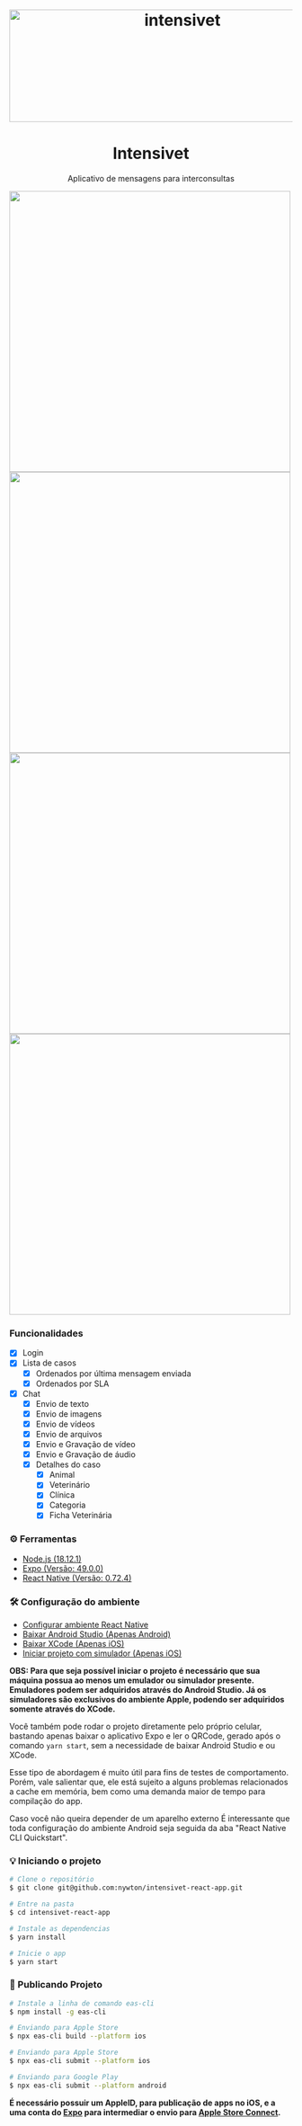 <h1 align="center">
  <img
    width=600
    height=200
    alt="intensivet"
    src="https://intensivet.com.br/wp-content/uploads/2020/10/logo-intensivet-2-1024x328.png"
  />
</h1>

<h1 align="center">Intensivet</h1>
<p align="center">Aplicativo de mensagens para interconsultas</p>

<img height=500 src="https://github.com/henriquebarrosx/IntensivetApp/assets/48387142/2d85fa7b-69b3-4036-96cb-89e2b95ecbba" />
<img height=500 src="https://github.com/henriquebarrosx/IntensivetApp/assets/48387142/acca54a5-f855-4503-af7c-479c2e44bef5" />
<img height=500 src="https://github.com/henriquebarrosx/IntensivetApp/assets/48387142/1d091866-0c2b-492d-afbd-d5e679f944cc" />
<img height=500 src="https://github.com/henriquebarrosx/IntensivetApp/assets/48387142/4c7e7d64-4310-4e9a-9d29-4a1138372a90" />

### Funcionalidades

- [x] Login
- [x] Lista de casos
  - [x] Ordenados por última mensagem enviada
  - [x] Ordenados por SLA
- [x] Chat
  - [x] Envio de texto
  - [x] Envio de imagens
  - [x] Envio de vídeos
  - [x] Envio de arquivos
  - [x] Envio e Gravação de vídeo
  - [x] Envio e Gravação de áudio
  - [x] Detalhes do caso
    - [x] Animal
    - [x] Veterinário
    - [X] Clínica
    - [X] Categoria
    - [X] Ficha Veterinária

### ⚙️ Ferramentas

- [Node.js (18.12.1)](https://nodejs.org/en/)
- [Expo (Versão: 49.0.0)](https://docs.expo.dev/)
- [React Native (Versão: 0.72.4)](https://reactnative.dev/docs/0.72/getting-started)

### 🛠️ Configuração do ambiente

- [Configurar ambiente React Native](https://reactnative.dev/docs/0.72/environment-setup)
- [Baixar Android Studio (Apenas Android)](https://developer.android.com/studio)
- [Baixar XCode (Apenas iOS)](https://developer.apple.com/xcode/resources/)
- [Iniciar projeto com simulador (Apenas iOS)](https://docs.expo.dev/workflow/ios-simulator/)

**OBS: Para que seja possível iniciar o projeto é necessário que sua máquina possua ao menos um emulador ou simulador presente. Emuladores podem ser adquiridos através do Android Studio. Já os simuladores são exclusivos do ambiente Apple, podendo ser adquiridos somente através do XCode.**

Você também pode rodar o projeto diretamente pelo próprio celular, bastando apenas baixar o aplicativo Expo e ler o QRCode, gerado após o comando `yarn start`, sem a necessidade de baixar Android Studio e ou XCode. 

Esse tipo de abordagem é muito útil para fins de testes de comportamento. Porém, vale salientar que, ele está sujeito a alguns problemas relacionados a cache em memória, bem como uma demanda maior de tempo para compilação do app.

Caso você não queira depender de um aparelho externo É interessante que toda configuração do ambiente Android seja seguida da aba "React Native CLI Quickstart". 

### 💡 Iniciando o projeto

```bash
# Clone o repositório
$ git clone git@github.com:nywton/intensivet-react-app.git

# Entre na pasta
$ cd intensivet-react-app

# Instale as dependencias
$ yarn install

# Inicie o app
$ yarn start
```

### 🚀 Publicando Projeto

```bash
# Instale a linha de comando eas-cli
$ npm install -g eas-cli

# Enviando para Apple Store
$ npx eas-cli build --platform ios

# Enviando para Apple Store
$ npx eas-cli submit --platform ios

# Enviando para Google Play
$ npx eas-cli submit --platform android
```

**É necessário possuir um AppleID, para publicação de apps no iOS, e a uma conta do [Expo](https://expo.dev) para intermediar o envio para [Apple Store Connect](https://appstoreconnect.apple.com/).**

